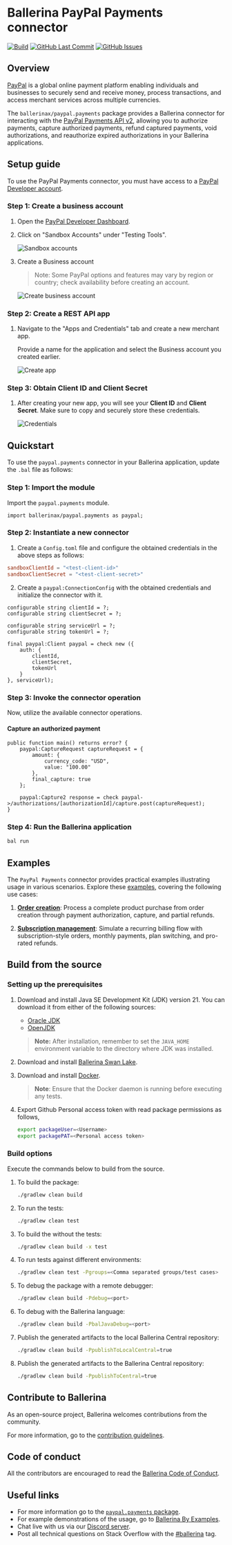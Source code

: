 # Ballerina PayPal Payments connector

[![Build](https://github.com/ballerina-platform/module-ballerinax-paypal.payments/actions/workflows/ci.yml/badge.svg)](https://github.com/ballerina-platform/module-ballerinax-paypal.payments/actions/workflows/ci.yml)
[![GitHub Last Commit](https://img.shields.io/github/last-commit/ballerina-platform/module-ballerinax-paypal.payments.svg)](https://github.com/ballerina-platform/module-ballerinax-paypal.payments/commits/master)
[![GitHub Issues](https://img.shields.io/github/issues/ballerina-platform/ballerina-library/module/paypal.payments.svg?label=Open%20Issues)](https://github.com/ballerina-platform/ballerina-library/labels/module%paypal.payments)

## Overview

[PayPal](https://www.paypal.com/) is a global online payment platform enabling individuals and businesses to securely send and receive money, process transactions, and access merchant services across multiple currencies.

The `ballerinax/paypal.payments` package provides a Ballerina connector for interacting with the [PayPal Payments API v2](https://developer.paypal.com/docs/api/payments/v2/), allowing you to authorize payments, capture authorized payments, refund captured payments, void authorizations, and reauthorize expired authorizations in your Ballerina applications.

## Setup guide

To use the PayPal Payments connector, you must have access to a [PayPal Developer account](https://developer.paypal.com/).

### Step 1: Create a business account

1. Open the [PayPal Developer Dashboard](https://developer.paypal.com/dashboard).

2. Click on "Sandbox Accounts" under "Testing Tools".

   ![Sandbox accounts](https://raw.githubusercontent.com/ballerina-platform/module-ballerinax-paypal.payments/main/docs/setup/resources/sandbox-accounts.png)

3. Create a Business account

   > Note: Some PayPal options and features may vary by region or country; check availability before creating an account.

   ![Create business account](https://raw.githubusercontent.com/ballerina-platform/module-ballerinax-paypal.payments/main/docs/setup/resources/create-account.png)

### Step 2: Create a REST API app

1. Navigate to the "Apps and Credentials" tab and create a new merchant app.

   Provide a name for the application and select the Business account you created earlier.

   ![Create app](https://raw.githubusercontent.com/ballerina-platform/module-ballerinax-paypal.payments/main/docs/setup/resources/create-app.png)

### Step 3: Obtain Client ID and Client Secret

1. After creating your new app, you will see your **Client ID** and **Client Secret**. Make sure to copy and securely store these credentials.

   ![Credentials](https://raw.githubusercontent.com/ballerina-platform/module-ballerinax-paypal.payments/main/docs/setup/resources/get-credentials.png)

## Quickstart

To use the `paypal.payments` connector in your Ballerina application, update the `.bal` file as follows:

### Step 1: Import the module

Import the `paypal.payments` module.

```ballerina
import ballerinax/paypal.payments as paypal;
```

### Step 2: Instantiate a new connector

1. Create a `Config.toml` file and configure the obtained credentials in the above steps as follows:

```toml
sandboxClientId = "<test-client-id>"
sandboxClientSecret = "<test-client-secret>"

```

2. Create a `paypal:ConnectionConfig` with the obtained credentials and initialize the connector with it.

```ballerina
configurable string clientId = ?;
configurable string clientSecret = ?;

configurable string serviceUrl = ?;
configurable string tokenUrl = ?;
```

```ballerina
final paypal:Client paypal = check new ({
    auth: {
        clientId,
        clientSecret,
        tokenUrl
    }
}, serviceUrl);
```

### Step 3: Invoke the connector operation

Now, utilize the available connector operations.

#### Capture an authorized payment

```ballerina
public function main() returns error? {
    paypal:CaptureRequest captureRequest = {
        amount: {
            currency_code: "USD",
            value: "100.00"
        },
        final_capture: true
    };
    
    paypal:Capture2 response = check paypal->/authorizations/[authorizationId]/capture.post(captureRequest);
}
```

### Step 4: Run the Ballerina application

```bash
bal run
```

## Examples

The `PayPal Payments` connector provides practical examples illustrating usage in various scenarios. Explore these [examples](https://github.com/ballerina-platform/module-ballerinax-paypal.payments/tree/main/examples/), covering the following use cases:

1. [**Order creation**](https://github.com/ballerina-platform/module-ballerinax-paypal.payments/tree/main/examples/order-creation): Process a complete product purchase from order creation through payment authorization, capture, and partial refunds.

2. [**Subscription management**](https://github.com/ballerina-platform/module-ballerinax-paypal.payments/tree/main/examples/subscription-management): Simulate a recurring billing flow with subscription-style orders, monthly payments, plan switching, and pro-rated refunds.

## Build from the source

### Setting up the prerequisites

1. Download and install Java SE Development Kit (JDK) version 21. You can download it from either of the following sources:

    * [Oracle JDK](https://www.oracle.com/java/technologies/downloads/)
    * [OpenJDK](https://adoptium.net/)

   > **Note:** After installation, remember to set the `JAVA_HOME` environment variable to the directory where JDK was installed.

2. Download and install [Ballerina Swan Lake](https://ballerina.io/).

3. Download and install [Docker](https://www.docker.com/get-started).

   > **Note**: Ensure that the Docker daemon is running before executing any tests.

4. Export Github Personal access token with read package permissions as follows,

    ```bash
    export packageUser=<Username>
    export packagePAT=<Personal access token>
    ```

### Build options

Execute the commands below to build from the source.

1. To build the package:

   ```bash
   ./gradlew clean build
   ```

2. To run the tests:

   ```bash
   ./gradlew clean test
   ```

3. To build the without the tests:

   ```bash
   ./gradlew clean build -x test
   ```

4. To run tests against different environments:

   ```bash
   ./gradlew clean test -Pgroups=<Comma separated groups/test cases>
   ```

5. To debug the package with a remote debugger:

   ```bash
   ./gradlew clean build -Pdebug=<port>
   ```

6. To debug with the Ballerina language:

   ```bash
   ./gradlew clean build -PbalJavaDebug=<port>
   ```

7. Publish the generated artifacts to the local Ballerina Central repository:

    ```bash
    ./gradlew clean build -PpublishToLocalCentral=true
    ```

8. Publish the generated artifacts to the Ballerina Central repository:

   ```bash
   ./gradlew clean build -PpublishToCentral=true
   ```

## Contribute to Ballerina

As an open-source project, Ballerina welcomes contributions from the community.

For more information, go to the [contribution guidelines](https://github.com/ballerina-platform/ballerina-lang/blob/master/CONTRIBUTING.md).

## Code of conduct

All the contributors are encouraged to read the [Ballerina Code of Conduct](https://ballerina.io/code-of-conduct).

## Useful links

* For more information go to the [`paypal.payments` package](https://central.ballerina.io/ballerinax/paypal.payments/latest).
* For example demonstrations of the usage, go to [Ballerina By Examples](https://ballerina.io/learn/by-example/).
* Chat live with us via our [Discord server](https://discord.gg/ballerinalang).
* Post all technical questions on Stack Overflow with the [#ballerina](https://stackoverflow.com/questions/tagged/ballerina) tag.
